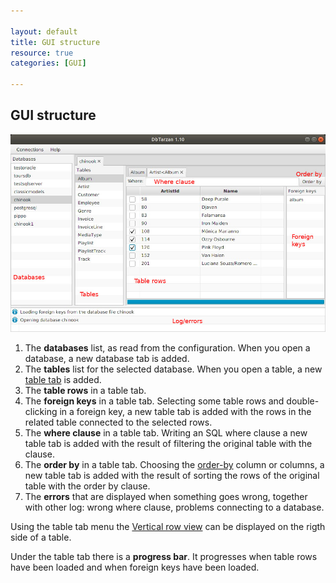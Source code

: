 ```yaml
---

layout: default
title: GUI structure
resource: true
categories: [GUI]

---
```


## GUI structure

![Window Commented](images/windowCommented.jpeg)

1. The **databases** list, as read from the configuration. When you open a database, a new database tab is added.
2. The **tables** list for the selected database. When you open a table, a new [table tab](Table-tab-tag) is added.
3. The **table rows** in a table tab. 
4. The **foreign keys** in a table tab. Selecting some table rows and double-clicking in a foreign key, a new table tab is added with the rows in the related table connected to the selected rows.
5. The **where clause** in a table tab. Writing an SQL where clause a new table tab is added with the result of filtering the original table with the clause.
6. The **order by** in a table tab. Choosing the [order-by](Order-By) column or columns, a new table tab is added with the result of sorting the rows of the original table with the order by clause.
7. The **errors** that are displayed when something goes wrong, together with other log: wrong where clause, problems connecting to a database. 

Using the table tab menu the [Vertical row view](Vertical-row-vIew) can be displayed on the rigth side of a table.

Under the table tab there is a **progress bar**. It progresses when table rows have been loaded and when foreign keys have been loaded.
